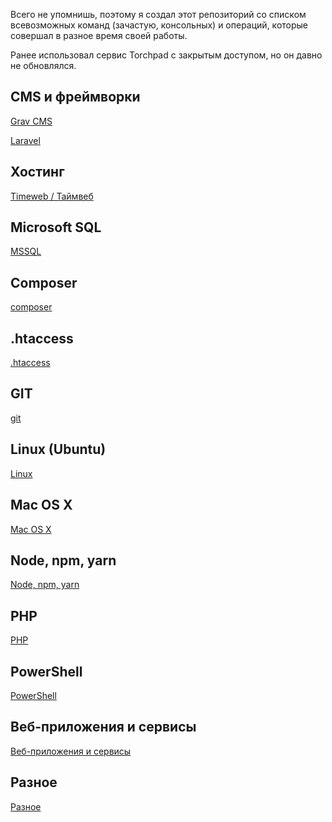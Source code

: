 Всего не упомнишь, поэтому я создал этот репозиторий со списком всевозможных команд (зачастую, консольных) и операций, которые совершал в разное время своей работы.

Ранее использовал сервис Torchpad с закрытым доступом, но он давно не обновлялся.

## CMS и фреймворки

[Grav CMS](/cms-and-frameworks/grav-cms.md)

[Laravel](/cms-and-frameworks/laravel.md)

## Хостинг

[Timeweb / Таймвеб](/hosting/timeweb.md)

## Microsoft SQL

[MSSQL](/ms-sql/ms-sql.md)

## Composer

[composer](/composer.md)

## .htaccess

[.htaccess](/dot-htaccess.md)

## GIT

[git](/git.md)

## Linux (Ubuntu)

[Linux](/linux.md)

## Mac OS X

[Mac OS X](/mac-os-x.md)

## Node, npm, yarn

[Node, npm, yarn](/node-npm-yarn.md)

## PHP

[PHP](/php.md)

## PowerShell

[PowerShell](/powershell.md)

## Веб-приложения и сервисы

[Веб-приложения и сервисы](/web-tools-and-services.md)

## Разное

[Разное](/other.md)
